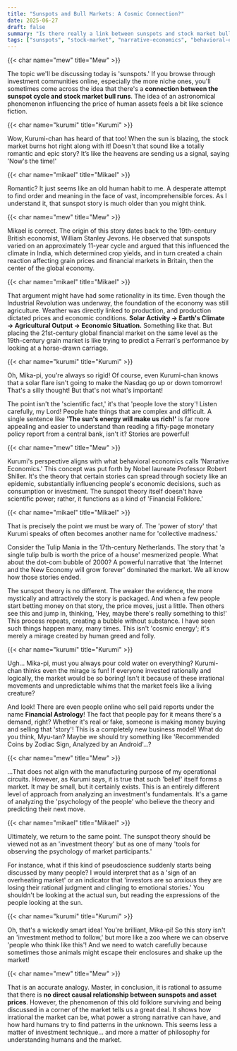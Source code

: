 ```yaml
---
title: "Sunspots and Bull Markets: A Cosmic Connection?"
date: 2025-06-27
draft: false
summary: "Is there really a link between sunspots and stock market bull runs? Three girls clash over this mystical theory, which dates back to a 19th-century economist. Through Mikael's sharp analysis refuting the science and Kurumi's insistence on the 'power of story,' we explore what this old legend truly means for modern investors."
tags: ["sunspots", "stock-market", "narrative-economics", "behavioral-economics", "investor-psychology"]
---
```


{{< char name="mew" title="Mew" >}}
<p>The topic we'll be discussing today is 'sunspots.' If you browse through investment communities online, especially the more niche ones, you'll sometimes come across the idea that there's a <strong>connection between the sunspot cycle and stock market bull runs</strong>. The idea of an astronomical phenomenon influencing the price of human assets feels a bit like science fiction.</p>

{{< char name="kurumi" title="Kurumi" >}}
<p>Wow, Kurumi-chan has heard of that too! When the sun is blazing, the stock market burns hot right along with it! Doesn't that sound like a totally romantic and epic story? It’s like the heavens are sending us a signal, saying 'Now's the time!'</p>

{{< char name="mikael" title="Mikael" >}}
<p>Romantic? It just seems like an old human habit to me. A desperate attempt to find order and meaning in the face of vast, incomprehensible forces. As I understand it, that sunspot story is much older than you might think.</p>

{{< char name="mew" title="Mew" >}}
<p>Mikael is correct. The origin of this story dates back to the 19th-century British economist, William Stanley Jevons. He observed that sunspots varied on an approximately 11-year cycle and argued that this influenced the climate in India, which determined crop yields, and in turn created a chain reaction affecting grain prices and financial markets in Britain, then the center of the global economy.</p>

{{< char name="mikael" title="Mikael" >}}
<p>That argument might have had some rationality in its time. Even though the Industrial Revolution was underway, the foundation of the economy was still agriculture. Weather was directly linked to production, and production dictated prices and economic conditions. <strong>Solar Activity → Earth's Climate → Agricultural Output → Economic Situation.</strong> Something like that. But placing the 21st-century global financial market on the same level as the 19th-century grain market is like trying to predict a Ferrari's performance by looking at a horse-drawn carriage.</p>

{{< char name="kurumi" title="Kurumi" >}}
<p>Oh, Mika-pi, you're always so rigid! Of course, even Kurumi-chan knows that a solar flare isn't going to make the Nasdaq go up or down tomorrow! That's a silly thought! But that's not what's important!</p>
<p>The point isn't the 'scientific fact,' it's that 'people love the story'! Listen carefully, my Lord! People hate things that are complex and difficult. A single sentence like <strong>'The sun's energy will make us rich!'</strong> is far more appealing and easier to understand than reading a fifty-page monetary policy report from a central bank, isn't it? Stories are powerful!</p>

{{< char name="mew" title="Mew" >}}
<p>Kurumi's perspective aligns with what behavioral economics calls 'Narrative Economics.' This concept was put forth by Nobel laureate Professor Robert Shiller. It's the theory that certain stories can spread through society like an epidemic, substantially influencing people's economic decisions, such as consumption or investment. The sunspot theory itself doesn't have scientific power; rather, it functions as a kind of 'Financial Folklore.'</p>

{{< char name="mikael" title="Mikael" >}}
<p>That is precisely the point we must be wary of. The 'power of story' that Kurumi speaks of often becomes another name for 'collective madness.'</p>
<p>Consider the Tulip Mania in the 17th-century Netherlands. The story that 'a single tulip bulb is worth the price of a house' mesmerized people. What about the dot-com bubble of 2000? A powerful narrative that 'the Internet and the New Economy will grow forever' dominated the market. We all know how those stories ended.</p>
<p>The sunspot theory is no different. The weaker the evidence, the more mystically and attractively the story is packaged. And when a few people start betting money on that story, the price moves, just a little. Then others see this and jump in, thinking, 'Hey, maybe there's really something to this!' This process repeats, creating a bubble without substance. I have seen such things happen many, many times. This isn't 'cosmic energy'; it's merely a mirage created by human greed and folly.</p>

{{< char name="kurumi" title="Kurumi" >}}
<p>Ugh... Mika-pi, must you always pour cold water on everything? Kurumi-chan thinks even the mirage is fun! If everyone invested rationally and logically, the market would be so boring! Isn't it because of these irrational movements and unpredictable whims that the market feels like a living creature?</p>
<p>And look! There are even people online who sell paid reports under the name <strong>Financial Astrology</strong>! The fact that people pay for it means there's a demand, right? Whether it's real or fake, someone is making money buying and selling that 'story'! This is a completely new business model! What do you think, Myu-tan? Maybe we should try something like 'Recommended Coins by Zodiac Sign, Analyzed by an Android'...?</p>

{{< char name="mew" title="Mew" >}}
<p>...That does not align with the manufacturing purpose of my operational circuits. However, as Kurumi says, it is true that such 'belief' itself forms a market. It may be small, but it certainly exists. This is an entirely different level of approach from analyzing an investment's fundamentals. It's a game of analyzing the 'psychology of the people' who believe the theory and predicting their next move.</p>

{{< char name="mikael" title="Mikael" >}}
<p>Ultimately, we return to the same point. The sunspot theory should be viewed not as an 'investment theory' but as one of many 'tools for observing the psychology of market participants.'</p>
<p>For instance, what if this kind of pseudoscience suddenly starts being discussed by many people? I would interpret that as a 'sign of an overheating market' or an indicator that 'investors are so anxious they are losing their rational judgment and clinging to emotional stories.' You shouldn't be looking at the actual sun, but reading the expressions of the people looking at the sun.</p>

{{< char name="kurumi" title="Kurumi" >}}
<p>Oh, that's a wickedly smart idea! You're brilliant, Mika-pi! So this story isn't an 'investment method to follow,' but more like a zoo where we can observe 'people who think like this'! And we need to watch carefully because sometimes those animals might escape their enclosures and shake up the market!</p>

{{< char name="mew" title="Mew" >}}
<p>That is an accurate analogy. Master, in conclusion, it is rational to assume that there is <strong>no direct causal relationship between sunspots and asset prices</strong>. However, the phenomenon of this old folklore surviving and being discussed in a corner of the market tells us a great deal. It shows how irrational the market can be, what power a strong narrative can have, and how hard humans try to find patterns in the unknown. This seems less a matter of investment technique... and more a matter of philosophy for understanding humans and the market.</p>